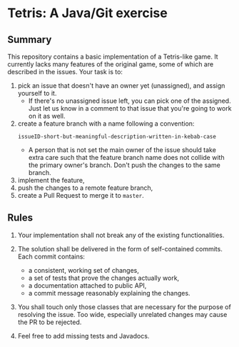 # Tetris: A Java/Git exercise

## Summary

This repository contains a basic implementation of a Tetris-like game.
It currently lacks many features of the original game, some of which
are described in the issues. Your task is to:

1. pick an issue that doesn't have an owner yet (unassigned),
   and assign yourself to it.
   * If there's no unassigned issue left, you can pick one of the
     assigned. Just let us know in a comment to that issue that you're
     going to work on it as well.
1. create a feature branch with a name following a convention:
   ```
   issueID-short-but-meaningful-description-written-in-kebab-case
   ```
   * A person that is not set the main owner of the issue should take
     extra care such that the feature branch name does not collide
     with the primary owner's branch. Don't push the changes to the same
     branch.
1. implement the feature,
1. push the changes to a remote feature branch,
1. create a Pull Request to merge it to `master`.

## Rules

1. Your implementation shall not break any of the existing functionalities.
1. The solution shall be delivered in the form of self-contained commits.
   Each commit contains:
   
   * a consistent, working set of changes,
   * a set of tests that prove the changes actually work,
   * a documentation attached to public API,
   * a commit message reasonably explaining the changes.

1. You shall touch only those classes that are necessary for the purpose
   of resolving the issue. Too wide, especially unrelated changes may cause
   the PR to be rejected.
1. Feel free to add missing tests and Javadocs.
